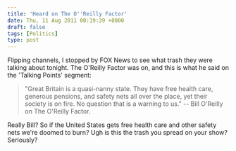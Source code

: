```yaml
---
title: 'Heard on The O''Reilly Factor'
date: Thu, 11 Aug 2011 00:19:39 +0000
draft: false
tags: [Politics]
type: post
---
```


Flipping channels, I stopped by FOX News to see what trash they were talking about tonight. The O'Reilly Factor was on, and this is what he said on the 'Talking Points' segment:

> "Great Britain is a quasi-nanny state. They have free health care, generous pensions, and safety nets all over the place, yet their society is on fire. No question that is a warning to us." -- Bill O'Reilly on The O'Reilly Factor.

Really Bill? So if the United States gets free health care and other safety nets we're doomed to burn? Ugh is this the trash you spread on your show? Seriously?